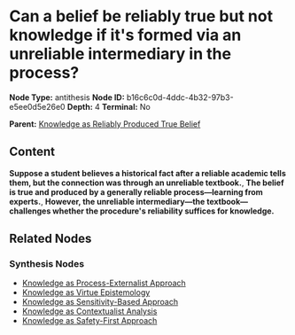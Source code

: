 # Can a belief be reliably true but not knowledge if it's formed via an unreliable intermediary in the process?

**Node Type:** antithesis
**Node ID:** b16c6c0d-4ddc-4b32-97b3-e5ee0d5e26e0
**Depth:** 4
**Terminal:** No

**Parent:** [Knowledge as Reliably Produced True Belief](knowledge-as-reliably-produced-true-belief-synthesis-9f98e026-b05f-4f70-baef-b8ccc4b8ff97.md)

## Content

**Suppose a student believes a historical fact after a reliable academic tells them, but the connection was through an unreliable textbook.**, **The belief is true and produced by a generally reliable process—learning from experts.**, **However, the unreliable intermediary—the textbook—challenges whether the procedure's reliability suffices for knowledge.**

## Related Nodes

### Synthesis Nodes

- [Knowledge as Process-Externalist Approach](knowledge-as-process-externalist-approach-synthesis-f946240c-4029-45fc-8a5b-11d9c918c3a6.md)
- [Knowledge as Virtue Epistemology](knowledge-as-virtue-epistemology-synthesis-4fa8a8f2-bb67-4f31-adb7-e69ee4d174c4.md)
- [Knowledge as Sensitivity-Based Approach](knowledge-as-sensitivity-based-approach-synthesis-7fca3d5a-f84c-4990-a033-0077f017a8d5.md)
- [Knowledge as Contextualist Analysis](knowledge-as-contextualist-analysis-synthesis-b0527c44-dc0f-4d67-a483-d722b333f4ac.md)
- [Knowledge as Safety-First Approach](knowledge-as-safety-first-approach-synthesis-5c0b2777-0955-418c-bc83-d4e23615e086.md)
